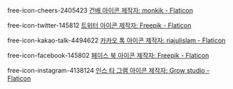 free-icon-cheers-2405423
<a href="https://www.flaticon.com/kr/free-icons/" title="건배 아이콘">건배 아이콘 제작자: monkik - Flaticon</a>

<!--  -->

free-icon-twitter-145812
<a href="https://www.flaticon.com/kr/free-icons/" title="트위터 아이콘">트위터 아이콘 제작자: Freepik - Flaticon</a>

<!--  -->

free-icon-kakao-talk-4494622
<a href="https://www.flaticon.com/kr/free-icons/-" title="카카오 톡 아이콘">카카오 톡 아이콘 제작자: riajulislam - Flaticon</a>

<!--  -->

free-icon-facebook-145802
<a href="https://www.flaticon.com/kr/free-icons/-" title="페이스 북 아이콘">페이스 북 아이콘 제작자: Freepik - Flaticon</a>

<!--  -->

free-icon-instagram-4138124
<a href="https://www.flaticon.com/kr/free-icons/-" title="인스 타 그램 아이콘">인스 타 그램 아이콘 제작자: Grow studio - Flaticon</a>

